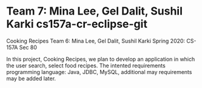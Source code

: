 # Team 7: Mina Lee, Gel Dalit, Sushil Karki cs157a-cr-eclipse-git

Cooking Recipes
Team 6: Mina Lee, Gel Dalit, Sushil Karki
Spring 2020: CS-157A Sec 80

In this project, Cooking Recipes, we plan to develop an application in which the user search, select food recipes. 
The intented requirements programming language: Java, JDBC, MySQL, additional may requirements may be added later. 

